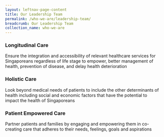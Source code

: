 ```yaml
---
layout: leftnav-page-content
title: Our Leadership Team
permalink: /who-we-are/leadership-team/
breadcrumb: Our Leadership Team
collection_name: who-we-are
---
```


### Longitudinal Care
Ensure the integration and accessibility of relevant healthcare services for Singaporeans regardless of life stage to empower, better management of health, prevention of disease, and delay health deterioration

### Holistic Care
Look beyond medical needs of patients to include the other determinants of health including social and economic factors that have the potential to impact the health of Singaporeans

### Patient Empowered Care
Partner patients and families by engaging and empowering them in co-creating care that adheres to their needs, feelings, goals and aspirations
